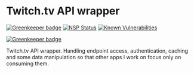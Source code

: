 # Twitch.tv API wrapper
[![Greenkeeper badge](https://badges.greenkeeper.io/lwojcik/twitch-api-proxy.svg)](https://greenkeeper.io/)
[![NSP Status](https://nodesecurity.io/orgs/lwojcik/projects/40005832-9cb1-4b6b-8e46-d76524ef6fb1/badge)](https://nodesecurity.io/orgs/lwojcik/projects/40005832-9cb1-4b6b-8e46-d76524ef6fb1)
[![Known Vulnerabilities](https://snyk.io/test/github/lwojcik/twitch-api-proxy/badge.svg?targetFile=package.json)](https://snyk.io/test/github/lwojcik/twitch-api-proxy?targetFile=package.json)

[![Greenkeeper badge](https://badges.greenkeeper.io/lwojcik/twitch-api-proxy.svg)](https://greenkeeper.io/)

Twitch.tv API wrapper. Handling endpoint access, authentication, caching and some data manipulation so that other apps I work on focus only on consuming them.